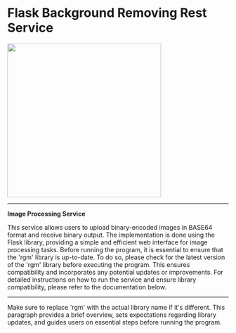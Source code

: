 # Flask Background Removing Rest Service
<img src="https://hotpot.ai/images/site/ai/background_remover/teaser.jpg" width="350px">

---

**Image Processing Service**

This service allows users to upload binary-encoded images in BASE64 format and receive binary output. The implementation is done using the Flask library, providing a simple and efficient web interface for image processing tasks. Before running the program, it is essential to ensure that the 'rgm' library is up-to-date. To do so, please check for the latest version of the 'rgm' library before executing the program. This ensures compatibility and incorporates any potential updates or improvements. For detailed instructions on how to run the service and ensure library compatibility, please refer to the documentation below.

---

Make sure to replace 'rgm' with the actual library name if it's different. This paragraph provides a brief overview, sets expectations regarding library updates, and guides users on essential steps before running the program.
